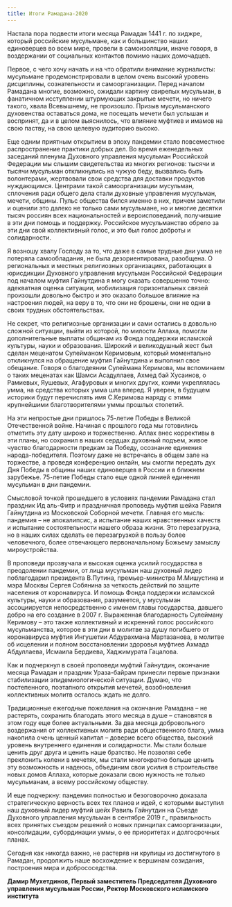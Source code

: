 ```yaml
---
title: Итоги Рамадана-2020
---
```


Настала пора подвести итоги месяца Рамадан 1441 г. по хиджре, который российские мусульмане, как и большинство наших единоверцев 
во всем мире, провели в самоизоляции, иначе говоря, в воздержании от социальных контактов помимо наших домочадцев.

Первое, с чего хочу начать и на что обратили внимание журналисты: мусульмане продемонстрировали в целом очень высокий уровень дисциплины, сознательности и самоорганизации. Перед началом Рамадана многие, возможно, ожидали картину свирепых мусульман, в фанатичном исступлении штурмующих закрытые мечети, но ничего такого, хвала Всевышнему, не произошло. Призыв мусульманского духовенства оставаться дома, не посещать мечети был услышан и воспринят, да и в целом выяснилось, что влияние муфтиев и имамов на свою паству, на свою целевую аудиторию высоко.

Еще одним приятным открытием в эпоху пандемии стало повсеместное распространение практики добрых дел. Во время еженедельных заседаний 
пленума Духовного управления мусульман Российской Федерации мы слышим свидетельства из многих регионов: тысячи и тысячи мусульман 
откликнулись на чужую беду, вызвались быть волонтерами, жертвовали свои средства для доставки продуктов нуждающимся. Центрами такой 
самоорганизации мусульман, сплочения ради общего дела стали духовные управления мусульман, мечети, общины. Пульс общества бился именно 
в них, причем заметили и оценили это далеко не только сами мусульмане, но и многие десятки тысяч россиян всех национальностей и 
вероисповеданий, получившие в эти дни помощь и поддержку. Российское мусульманство обрело за эти дни свой коллективный голос, и это был 
голос доброты и солидарности.

Я возношу хвалу Господу за то, что даже в самые трудные дни умма не потеряла самообладания, не была дезориентирована, разобщена. О 
региональных и местных религиозных организациях, работающих в юрисдикции Духовного управления мусульман Российской Федерации под 
началом муфтия Гайнутдина я могу сказать совершенно точно: адекватная оценка ситуации, мобилизация горизонтальных связей произошли 
довольно быстро и это оказало большое влияние на настроения людей, на веру в то, что они не брошены, они не одни в своих трудных 
обстоятельствах.

Не секрет, что религиозные организации и сами остались в довольно сложной ситуации, выйти из которой, по милости Аллаха, помогли 
дополнительные выплаты общинам из Фонда поддержки исламской культуры, науки и образования. Широкий и великодушный жест был сделан 
меценатом Сулейманом Керимовым, который моментально откликнулся на обращение муфтия Гайнутдина и выполнил свое обещание. Говоря о 
благодеянии Сулеймана Керимова, мы вспоминаем о таких меценатах как Шамси Асадуллаев, Ахмед бай Хусаинов, о Рамиевых, Яушевых, 
Агафуровых и многих других, коими укреплялась умма, на средства которых умма шла вперед. Я уверен, в будущем историки будут перечислять 
имя С.Керимова наряду с этими крупнейшими благотворителями уммы прошлых столетий.

На эти непростые дни пришлось 75-летие Победы в Великой Отечественной войне. Начиная с прошлого года мы готовились отметить эту дату 
широко и торжественно. Аллах внес коррективы в эти планы, но сохранил в наших сердцах духовный подъем, живое чувство благодарности 
предкам за Победу, осознание единения народа-победителя. Поэтому даже не встречаясь в общем зале на торжестве, а проведя конференцию 
онлайн, мы смогли передать дух Дня Победы в общины наших единоверцев в России и в ближнем зарубежье. 75-летие Победы стало еще одной 
линией единения мусульман в дни пандемии.

Смысловой точкой прошедшего в условиях пандемии Рамадана стал праздник Ид аль-Фитр и праздничная проповедь муфтия шейха Равиля 
Гайнутдина из Московской Соборной мечети. Главная его мысль: пандемия – не апокалипсис, а испытание наших нравственных качеств и 
испытание состоятельности нашего образа жизни. Это перезагрузка, но в наших силах сделать ее перезагрузкой в пользу более человечного, 
более отвечающего первоначальному Божьему замыслу мироустройства.

В проповеди прозвучала и высокая оценка усилий государства в преодолении пандемии, от лица мусульман наш духовный лидер поблагодарил 
президента В.Путина, премьер-министра М.Мишустина и мэра Москвы Сергея Собянина за четкость действий по защите населения от 
коронавируса. И помощь Фонда поддержки исламской культуры, науки и образования, разумеется, у мусульман ассоциируется непосредственно с 
именем главы государства, давшего добро на его создание в 2007 г. Выраженная благодарность Сулейману Керимову – это также коллективный и 
искренний голос российского мусульманства, которое в эти дни в молитве за душу погибшего от коронавируса муфтия Ингушетии Абдурахмана 
Мартазанова, в молитве об исцелении и полном восстановлении здоровья муфтиев Ахмада Абдуллаева, Исмаила Бердиева, Хаджимурата Гацалова.

Как и подчеркнул в своей проповеди муфтий Гайнутдин, окончание месяца Рамадан и праздник Ураза-байрам принесли первые признаки 
стабилизации эпидемиологической ситуации. Думаю, что постепенного, поэтапного открытия мечетей, возобновления коллективных молитв 
осталось ждать не долго.

Традиционные ежегодные пожелания на окончание Рамадана – не растерять, сохранить благодать этого месяца в душе – становятся в этом году 
еще более актуальными. За два месяца добровольного воздержания от коллективных молитв ради общественного блага, умма накопила очень 
ценный капитал – доверие всего общества, высокий уровень внутреннего единения и солидарности. Мы стали больше ценить друг друга и ценить 
наше братство. Не позволяя себе преклонить колени в мечетях, мы стали многократно больше ценить эту возможность и надеюсь, объединим 
свои усилия в строительстве новых домов Аллаха, которые доказали свою нужность не только мусульманам, а всему российскому обществу.

И еще подчеркну: пандемия полностью и безоговорочно доказала стратегическую верность всех тех планов и идей, с которыми выступил наш 
духовный лидер муфтий шейх Равиль Гайнутдин на Съезде Духовного управления мусульман в сентябре 2019 г., правильность всех принятых 
съездом решений о новых принципах самоорганизации, консолидации, субординации уммы, о ее приоритетах и долгосрочных планах.

Сегодня как никогда важно, не растеряв ни крупицы из достигнутого в Рамадан, продолжить наше восхождение к вершинам созидания, 
построения мира и добрососедства.

**Дамир Мухетдинов,
Первый заместитель Председателя Духовного управления мусульман России,
Ректор Московского исламского института**
